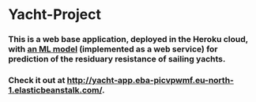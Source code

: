 # Yacht-Project

### This is a web base application, deployed in the Heroku cloud, with [an ML model](https://github.com/dujest/yacht-resistance) (implemented as a web service) for prediction of the residuary resistance of sailing yachts.

### Check it out at http://yacht-app.eba-picvpwmf.eu-north-1.elasticbeanstalk.com/.
